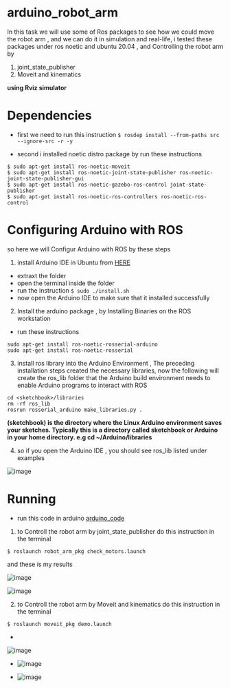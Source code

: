 # arduino_robot_arm
In this task we will use some of Ros packages to see how we could move the robot arm , and we can do it in simulation and real-life, i tested these packages under ros noetic and ubuntu 20.04 , and Controlling the robot arm by 
1.  joint_state_publisher
2.  Moveit and kinematics

**using Rviz simulator**

# Dependencies
* first we need to run this instruction 
`$ rosdep install --from-paths src --ignore-src -r -y` 

* second i installed noetic distro package by run these instructions 
```
$ sudo apt-get install ros-noetic-moveit
$ sudo apt-get install ros-noetic-joint-state-publisher ros-noetic-joint-state-publisher-gui
$ sudo apt-get install ros-noetic-gazebo-ros-control joint-state-publisher
$ sudo apt-get install ros-noetic-ros-controllers ros-noetic-ros-control
```

# Configuring Arduino with ROS
so here we will Configur Arduino with ROS by these steps
1. install Arduino IDE in Ubuntu from [HERE](https://www.arduino.cc/en/software)
* extraxt the folder
* open the terminal inside the folder
* run the instruction `$ sudo ./install.sh ` 
* now open the Arduino IDE to make sure that it installed successfully
2. Install the arduino package , by Installing Binaries on the ROS workstation
* run these instructions
```
sudo apt-get install ros-noetic-rosserial-arduino
sudo apt-get install ros-noetic-rosserial
```
3. install ros library into the Arduino Environment , The preceding installation steps created the necessary libraries, now the following will create the ros_lib folder that the Arduino build environment needs to enable Arduino programs to interact with ROS
```
cd <sketchbook>/libraries
rm -rf ros_lib
rosrun rosserial_arduino make_libraries.py .

```
**(sketchbook) is the directory where the Linux Arduino environment saves your sketches. Typically this is a directory called sketchbook or Arduino in your home directory. e.g cd ~/Arduino/libraries**

4. so if you open the Arduino IDE , you should see ros_lib listed under examples

![image](https://user-images.githubusercontent.com/97844314/181125928-cd3a934d-3f97-4c4f-b71c-3e0718c127af.png)
 
# Running
* run this code in arduino [arduino_code](https://github.com/smart-methods/arduino_robot_arm/blob/main/arduino_code/arduino_code.ino)
1.  to Controll the robot arm by joint_state_publisher do this instruction in the terminal 


`$ roslaunch robot_arm_pkg check_motors.launch`


and these is my results 


![image](https://user-images.githubusercontent.com/97844314/181157749-cc73eeab-82dd-462a-918f-ca419f677052.jpeg)





![image](https://user-images.githubusercontent.com/97844314/181157174-95ebd50c-6354-4c06-ae35-ee48d5516eed.jpeg)




2. to Controll the robot arm by Moveit and kinematics do this instruction in the terminal 


`$ roslaunch moveit_pkg demo.launch`





*
![image](https://user-images.githubusercontent.com/97844314/181158791-a7c8312f-d269-4872-a22d-0f03d6939949.jpeg)





* ![image](https://user-images.githubusercontent.com/97844314/181158932-08f7ba6f-51bd-4ac1-ae3b-f62e8fc7c7a1.jpeg)




* ![image](https://user-images.githubusercontent.com/97844314/181159086-c8b1ca7a-d877-4311-bc19-aebf7771425d.jpeg)


